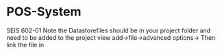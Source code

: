 # POS-System
SEIS 602-01 
Note the Datastorefiles should be in your project folder and need to be added to the project view add->file->advanced options-> Then link the file in